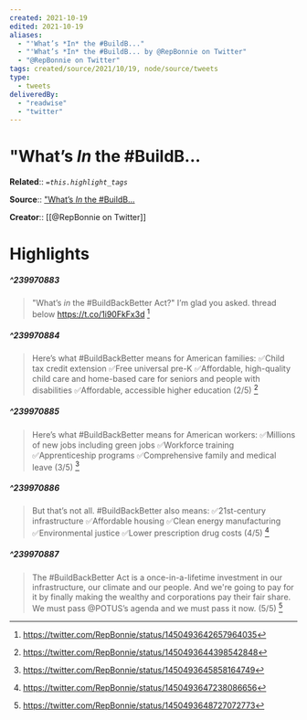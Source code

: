 ```yaml
---
created: 2021-10-19
edited: 2021-10-19
aliases:
  - "'What’s *In* the #BuildB..."
  - "'What’s *In* the #BuildB... by @RepBonnie on Twitter"
  - "@RepBonnie on Twitter"
tags: created/source/2021/10/19, node/source/tweets
type: 
  - tweets
deliveredBy: 
  - "readwise"
  - "twitter"
---
```

# "What’s *In* the \#BuildB...

**Related**:: 
*`=this.highlight_tags`*

**Source**:: ["What’s *In* the \#BuildB...](https://twitter.com/RepBonnie/status/1450493642657964035)

**Creator**:: [[@RepBonnie on Twitter]]

# Highlights
##### ^239970883
  
> "What’s *in* the \#BuildBackBetter Act?"
> I’m glad you asked. 
> thread below https://t.co/1i90FkFx3d 
  [^239970883]

[^239970883]: https://twitter.com/RepBonnie/status/1450493642657964035

##### ^239970884
  
> Here’s what \#BuildBackBetter means for American families:
> ✅Child tax credit extension
> ✅Free universal pre-K
> ✅Affordable, high-quality child care and home-based care for seniors and people with disabilities
> ✅Affordable, accessible higher education 
> (2/5) 
  [^239970884]

[^239970884]: https://twitter.com/RepBonnie/status/1450493644398542848

##### ^239970885
  
> Here’s what \#BuildBackBetter means for American workers:
> ✅Millions of new jobs including green jobs
> ✅Workforce training
> ✅Apprenticeship programs
> ✅Comprehensive family and medical leave 
> (3/5) 
  [^239970885]

[^239970885]: https://twitter.com/RepBonnie/status/1450493645858164749

##### ^239970886
  
> But that’s not all. \#BuildBackBetter also means:
> ✅21st-century infrastructure
> ✅Affordable housing
> ✅Clean energy manufacturing
> ✅Environmental justice 
> ✅Lower prescription drug costs
> (4/5) 
  [^239970886]

[^239970886]: https://twitter.com/RepBonnie/status/1450493647238086656

##### ^239970887
  
> The \#BuildBackBetter Act is a once-in-a-lifetime investment in our infrastructure, our climate and our people. 
> And we're going to pay for it by finally making the wealthy and corporations pay their fair share.
> We must pass @POTUS’s agenda and we must pass it now. 
> (5/5) 
  [^239970887]

[^239970887]: https://twitter.com/RepBonnie/status/1450493648727072773

